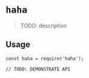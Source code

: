 # `haha`

> TODO: description

## Usage

```
const haha = require('haha');

// TODO: DEMONSTRATE API
```
